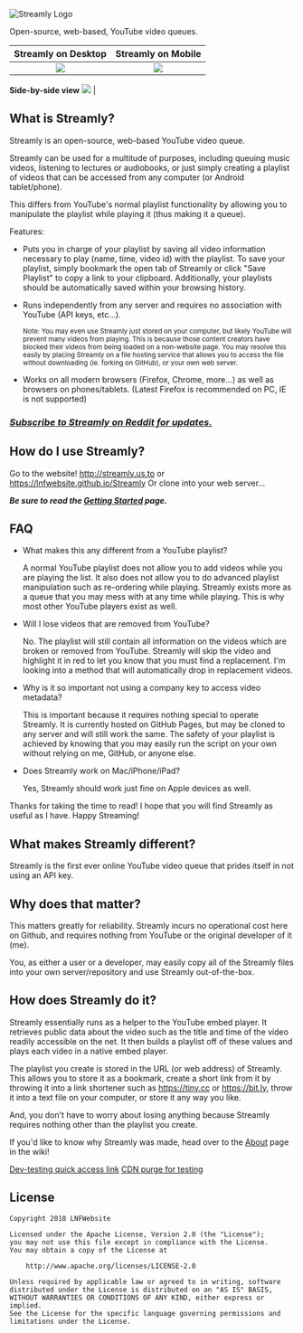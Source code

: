 ![Streamly Logo](https://raw.githubusercontent.com/LNFWebsite/Streamly/master/res/img/logo/logo_streamly_color/logo_streamly_color_low_res.png)

Open-source, web-based, YouTube video queues.

Streamly on Desktop        | Streamly on Mobile
:-------------------------:|:-------------------------:
![](https://raw.githubusercontent.com/LNFWebsite/Streamly/master/examples/05302019/streamly.jpg) | ![](https://raw.githubusercontent.com/LNFWebsite/Streamly/master/examples/05302019/streamlymobile.jpg)
**Side-by-side view**
![](https://raw.githubusercontent.com/LNFWebsite/Streamly/master/examples/05302019/streamlysbs.jpg) |

## What is Streamly?

Streamly is an open-source, web-based YouTube video queue.

Streamly can be used for a multitude of purposes, including queuing music videos, listening to lectures or audiobooks, or just simply creating a playlist of videos that can be accessed from any computer (or Android tablet/phone).

This differs from YouTube's normal playlist functionality by allowing you to manipulate the playlist while playing it (thus making it a queue).

Features:

- Puts you in charge of your playlist by saving all video information necessary to play (name, time, video id) with the playlist. To save your playlist, simply bookmark the open tab of Streamly or click "Save Playlist" to copy a link to your clipboard. Additionally, your playlists should be automatically saved within your browsing history.

- Runs independently from any server and requires no association with YouTube (API keys, etc...).
  
  <sub>Note: You may even use Streamly just stored on your computer, but likely YouTube will prevent many videos from playing. This is because those content creators have blocked their videos from being loaded on a non-website page. You may resolve this easily by placing Streamly on a file hosting service that allows you to access the file without downloading (ie. forking on GitHub), or your own web server.<sub>

- Works on all modern browsers (Firefox, Chrome, more...) as well as browsers on phones/tablets. (Latest Firefox is recommended on PC, IE is not supported)

### *[Subscribe to Streamly on Reddit for updates.](https://www.reddit.com/r/StreamlyReddit/)*

## How do I use Streamly?

Go to the website! <http://streamly.us.to> or <https://lnfwebsite.github.io/Streamly>
Or clone into your web server...

***Be sure to read the [Getting Started](https://github.com/LNFWebsite/Streamly/wiki/Getting-Started) page.***

## FAQ

- What makes this any different from a YouTube playlist?

  A normal YouTube playlist does not allow you to add videos while you are playing the list. It also does not allow you to do advanced playlist manipulation such as re-ordering while playing. Streamly exists more as a queue that you may mess with at any time while playing. This is why most other YouTube players exist as well.

- Will I lose videos that are removed from YouTube?

  No. The playlist will still contain all information on the videos which are broken or removed from YouTube. Streamly will skip the video and highlight it in red to let you know that you must find a replacement. I'm looking into a method that will automatically drop in replacement videos.

- Why is it so important not using a company key to access video metadata?

  This is important because it requires nothing special to operate Streamly. It is currently hosted on GitHub Pages, but may be cloned to any server and will still work the same. The safety of your playlist is achieved by knowing that you may easily run the script on your own without relying on me, GitHub, or anyone else.
  
- Does Streamly work on Mac/iPhone/iPad?

  Yes, Streamly should work just fine on Apple devices as well.

Thanks for taking the time to read! I hope that you will find Streamly as useful as I have. Happy Streaming!

## What makes Streamly different?

Streamly is the first ever online YouTube video queue that prides itself in not using an API key.

## Why does that matter?

This matters greatly for reliability. Streamly incurs no operational cost here on Github, and requires nothing from YouTube or the original developer of it (me).

You, as either a user or a developer, may easily copy all of the Streamly files into your own server/repository and use Streamly out-of-the-box.

## How does Streamly do it?

Streamly essentially runs as a helper to the YouTube embed player. It retrieves public data about the video such as the title and time of the video readily accessible on the net. It then builds a playlist off of these values and plays each video in a native embed player.

The playlist you create is stored in the URL (or web address) of Streamly. This allows you to store it as a bookmark, create a short link from it by throwing it into a link shortener such as <https://tiny.cc> or <https://bit.ly>, throw it into a text file on your computer, or store it any way you like.

And, you don't have to worry about losing anything because Streamly requires nothing other than the playlist you create.

If you'd like to know why Streamly was made, head over to the [About](https://github.com/LNFWebsite/Streamly/wiki/About) page in the wiki!

[Dev-testing quick access link](https://raw.githack.com/LNFWebsite/Streamly/master/index.html)
[CDN purge for testing](https://purge.jsdelivr.net/LNFWebsite/Streamly@latest)

## License

```
Copyright 2018 LNFWebsite

Licensed under the Apache License, Version 2.0 (the "License");
you may not use this file except in compliance with the License.
You may obtain a copy of the License at

    http://www.apache.org/licenses/LICENSE-2.0

Unless required by applicable law or agreed to in writing, software
distributed under the License is distributed on an "AS IS" BASIS,
WITHOUT WARRANTIES OR CONDITIONS OF ANY KIND, either express or implied.
See the License for the specific language governing permissions and
limitations under the License.
```

